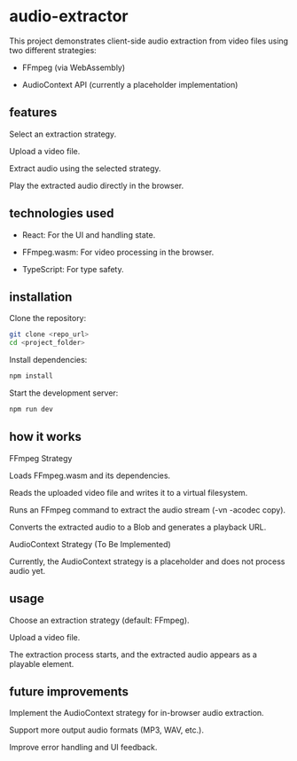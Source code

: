 # audio-extractor

This project demonstrates client-side audio extraction from video files using two different strategies:

- FFmpeg (via WebAssembly)

- AudioContext API (currently a placeholder implementation)

## features

Select an extraction strategy.

Upload a video file.

Extract audio using the selected strategy.

Play the extracted audio directly in the browser.

## technologies used

- React: For the UI and handling state.

- FFmpeg.wasm: For video processing in the browser.

- TypeScript: For type safety.

## installation

Clone the repository:

```bash
git clone <repo_url>
cd <project_folder>
```

Install dependencies:

```bash
npm install
```

Start the development server:

```bash
npm run dev
```

## how it works

FFmpeg Strategy

Loads FFmpeg.wasm and its dependencies.

Reads the uploaded video file and writes it to a virtual filesystem.

Runs an FFmpeg command to extract the audio stream (-vn -acodec copy).

Converts the extracted audio to a Blob and generates a playback URL.

AudioContext Strategy (To Be Implemented)

Currently, the AudioContext strategy is a placeholder and does not process audio yet.

## usage

Choose an extraction strategy (default: FFmpeg).

Upload a video file.

The extraction process starts, and the extracted audio appears as a playable element.

## future improvements

Implement the AudioContext strategy for in-browser audio extraction.

Support more output audio formats (MP3, WAV, etc.).

Improve error handling and UI feedback.